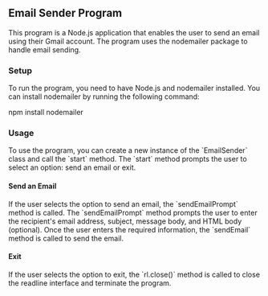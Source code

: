 ## Email Sender Program

This program is a Node.js application that enables the user to send an email using their Gmail account. The program uses the nodemailer package to handle email sending.

### Setup

To run the program, you need to have Node.js and nodemailer installed. You can install nodemailer by running the following command:

npm install nodemailer

### Usage

To use the program, you can create a new instance of the \`EmailSender\` class and call the \`start\` method. The \`start\` method prompts the user to select an option: send an email or exit.

#### Send an Email

If the user selects the option to send an email, the \`sendEmailPrompt\` method is called. The \`sendEmailPrompt\` method prompts the user to enter the recipient's email address, subject, message body, and HTML body (optional). Once the user enters the required information, the \`sendEmail\` method is called to send the email.

#### Exit

If the user selects the option to exit, the \`rl.close()\` method is called to close the readline interface and terminate the program.
